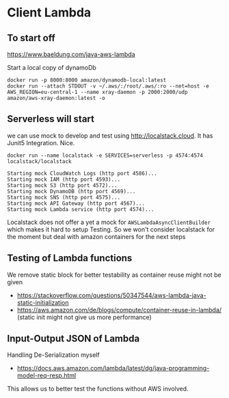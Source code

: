 # Client Lambda

## To start off

https://www.baeldung.com/java-aws-lambda

Start a local copy of dynamoDb

```
docker run -p 8000:8000 amazon/dynamodb-local:latest
docker run --attach STDOUT -v ~/.aws/:/root/.aws/:ro --net=host -e AWS_REGION=eu-central-1 --name xray-daemon -p 2000:2000/udp  amazon/aws-xray-daemon:latest -o
```


## Serverless will start

we can use mock to develop and test using http://localstack.cloud. It has Junit5 Integration. Nice.

```
docker run --name localstack -e SERVICES=serverless -p 4574:4574 localstack/localstack
```


```
Starting mock CloudWatch Logs (http port 4586)...
Starting mock IAM (http port 4593)...
Starting mock S3 (http port 4572)...
Starting mock DynamoDB (http port 4569)...
Starting mock SNS (http port 4575)...
Starting mock API Gateway (http port 4567)...
Starting mock Lambda service (http port 4574)...
```

Localstack does not offer a yet a mock for ```AWSLambdaAsyncClientBuilder``` which makes it hard to setup Testing. So
we won't consider localstack for the moment but deal with amazon containers for the next steps

## Testing of Lambda functions

We remove static block for better testability as container reuse might not be given
- https://stackoverflow.com/questions/50347544/aws-lambda-java-static-initialization
- https://aws.amazon.com/de/blogs/compute/container-reuse-in-lambda/ (static init might not give us more performance)


## Input-Output JSON of Lambda

Handling De-Serialization myself
- https://docs.aws.amazon.com/lambda/latest/dg/java-programming-model-req-resp.html

This allows us to better test the functions without AWS involved.

